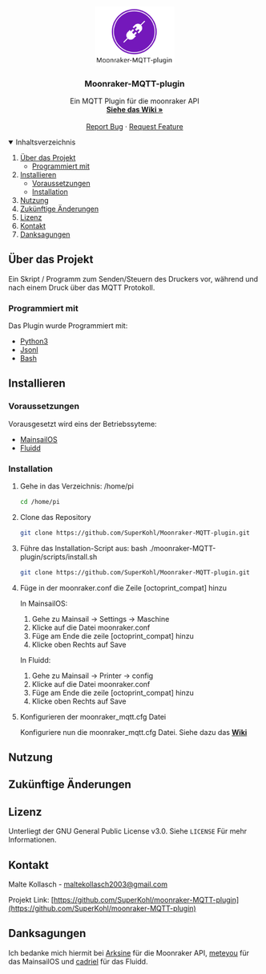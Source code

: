 <!-- PROJECT LOGO -->
<br />
<p align="center">
  <a href="https://github.com/SuperKohl/Moonraker-MQTT-plugin">
    <img src="https://github.com/SuperKohl/Moonraker-MQTT-plugin/blob/master/images/logo.PNG" alt="Logo" width="158,5" height="116.6">
  </a>

  <h3 align="center">Moonraker-MQTT-plugin</h3>

  <p align="center">
    Ein MQTT Plugin für die moonraker API
    <br />
    <a href="https://github.com/othneildrew/Best-README-Template"><strong>Siehe das Wiki »</strong></a>
    <br />
    <br />
    <a href="https://github.com/SuperKohl/Moonraker-MQTT-plugin/issues">Report Bug</a>
    ·
    <a href="https://github.com/SuperKohl/Moonraker-MQTT-plugin/issues">Request Feature</a>
  </p>
</p>


<!-- Inhaltsverzeichnis -->
<details open="open">
  <summary>Inhaltsverzeichnis</summary>
  <ol>
    <li>
      <a href="#Über-das-Projekt">Über das Projekt</a>
      <ul>
        <li><a href="#Programmiert-mit">Programmiert mit</a></li>
      </ul>
    </li>
    <li>
      <a href="#Installieren">Installieren</a>
      <ul>
        <li><a href="#Voraussetzungen">Voraussetzungen</a></li>
        <li><a href="#Installation">Installation</a></li>
      </ul>
    </li>
    <li><a href="#Nutzung">Nutzung</a></li>
    <li><a href="#Zukünftige-Änderungen">Zukünftige Änderungen</a></li>
    <li><a href="#Lizenz">Lizenz</a></li>
    <li><a href="#Kontakt">Kontakt</a></li>
    <li><a href="#Danksagungen">Danksagungen</a></li>
  </ol>
</details>



<!-- Über das Projekt -->
## Über das Projekt

Ein Skript / Programm zum Senden/Steuern des Druckers vor, während und nach einem Druck über das MQTT Protokoll.

### Programmiert mit

Das Plugin wurde Programmiert mit:
* [Python3](https://www.python.org/)
* [Jsonl](https://www.json.org/)
* [Bash](https://www.gnu.org/software/bash/)

<!-- Installieren -->
## Installieren

### Voraussetzungen

Vorausgesetzt wird eins der Betriebssyteme:
* [MainsailOS](https://github.com/meteyou/mainsail)
* [Fluidd](https://github.com/cadriel/fluidd)

### Installation

1. Gehe in das Verzeichnis: /home/pi
   ```sh
   cd /home/pi
   ```
2. Clone das Repository
	```sh
   git clone https://github.com/SuperKohl/Moonraker-MQTT-plugin.git
   ```
3. Führe das Installation-Script aus: bash ./moonraker-MQTT-plugin/scripts/install.sh
	```sh
   git clone https://github.com/SuperKohl/Moonraker-MQTT-plugin.git
   ```
4. Füge in der moonraker.conf die Zeile [octoprint_compat] hinzu
	
	In MainsailOS:
	1. Gehe zu Mainsail -> Settings -> Maschine
	2. Klicke auf die Datei moonraker.conf
	3. Füge am Ende die zeile [octoprint_compat] hinzu	
	4. Klicke oben Rechts auf Save

	In Fluidd:
	1. Gehe zu  Mainsail -> Printer -> config
	2. Klicke auf die Datei moonraker.conf
	3. Füge am Ende die zeile [octoprint_compat] hinzu
	4. Klicke oben Rechts auf Save

5. Konfigurieren der moonraker_mqtt.cfg Datei

	Konfiguriere nun die moonraker_mqtt.cfg Datei. Siehe dazu das <a href="https://github.com/othneildrew/Best-README-Template"><strong>Wiki</strong></a>

<!-- Nutzung -->
## Nutzung 

<!-- Zukünftige Änderungen -->
## Zukünftige Änderungen

<!-- Lizenz -->
## Lizenz

Unterliegt der GNU General Public License v3.0. Siehe  `LICENSE` Für mehr Informationen.

<!-- Kontakt -->
## Kontakt

Malte Kollasch -  maltekollasch2003@gmail.com

Projekt Link: [https://github.com/SuperKohl/moonraker-MQTT-plugin](https://github.com/SuperKohl/moonraker-MQTT-plugin)

<!-- Danksagungen -->
## Danksagungen

Ich bedanke mich hiermit bei [Arksine](https://github.com/Arksine) für die Moonraker API, 
[meteyou](https://github.com/meteyou) für das MainsailOS und
[cadriel](https://github.com/cadriel) für das Fluidd.